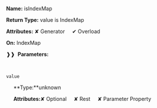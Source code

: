 **Name:** isIndexMap

**Return Type:** value is IndexMap

**Attributes:** ✘ Generator&nbsp;&nbsp;&nbsp;&nbsp;&nbsp;✔ Overload

**On:** IndexMap

❱❱&nbsp;&nbsp;**Parameters:**

&nbsp;&nbsp;&nbsp;&nbsp;&nbsp;
```
value
```

&nbsp;&nbsp;&nbsp;&nbsp;&nbsp;**Type:**unknown

&nbsp;&nbsp;&nbsp;&nbsp;&nbsp;**Attributes:**✘ Optional&nbsp;&nbsp;&nbsp;&nbsp;&nbsp;✘ Rest&nbsp;&nbsp;&nbsp;&nbsp;&nbsp;✘ Parameter Property

